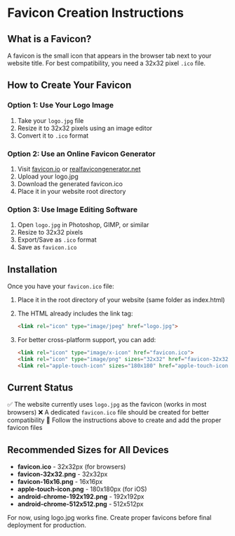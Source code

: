 # Favicon Creation Instructions

## What is a Favicon?
A favicon is the small icon that appears in the browser tab next to your website title. For best compatibility, you need a 32x32 pixel `.ico` file.

## How to Create Your Favicon

### Option 1: Use Your Logo Image
1. Take your `logo.jpg` file
2. Resize it to 32x32 pixels using an image editor
3. Convert it to `.ico` format

### Option 2: Use an Online Favicon Generator
1. Visit [favicon.io](https://favicon.io/) or [realfavicongenerator.net](https://realfavicongenerator.net/)
2. Upload your logo.jpg
3. Download the generated favicon.ico
4. Place it in your website root directory

### Option 3: Use Image Editing Software
1. Open `logo.jpg` in Photoshop, GIMP, or similar
2. Resize to 32x32 pixels
3. Export/Save as `.ico` format
4. Save as `favicon.ico`

## Installation

Once you have your `favicon.ico` file:

1. Place it in the root directory of your website (same folder as index.html)

2. The HTML already includes the link tag:
   ```html
   <link rel="icon" type="image/jpeg" href="logo.jpg">
   ```

3. For better cross-platform support, you can add:
   ```html
   <link rel="icon" type="image/x-icon" href="favicon.ico">
   <link rel="icon" type="image/png" sizes="32x32" href="favicon-32x32.png">
   <link rel="apple-touch-icon" sizes="180x180" href="apple-touch-icon.png">
   ```

## Current Status

✅ The website currently uses `logo.jpg` as the favicon (works in most browsers)
❌ A dedicated `favicon.ico` file should be created for better compatibility
📝 Follow the instructions above to create and add the proper favicon files

## Recommended Sizes for All Devices

- **favicon.ico** - 32x32px (for browsers)
- **favicon-32x32.png** - 32x32px 
- **favicon-16x16.png** - 16x16px
- **apple-touch-icon.png** - 180x180px (for iOS)
- **android-chrome-192x192.png** - 192x192px
- **android-chrome-512x512.png** - 512x512px

For now, using logo.jpg works fine. Create proper favicons before final deployment for production.
